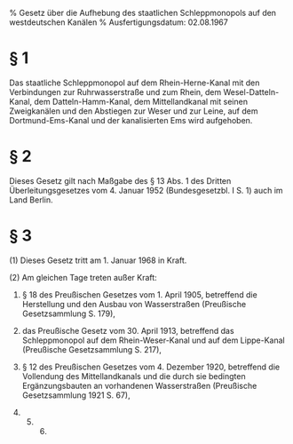 % Gesetz über die Aufhebung des staatlichen Schleppmonopols auf den westdeutschen Kanälen
% Ausfertigungsdatum: 02.08.1967
 
# § 1

Das staatliche Schleppmonopol auf dem Rhein-Herne-Kanal mit den Verbindungen zur Ruhrwasserstraße und zum Rhein, dem Wesel-Datteln-Kanal, dem Datteln-Hamm-Kanal, dem Mittellandkanal mit seinen Zweigkanälen und den Abstiegen zur Weser und zur Leine, auf dem Dortmund-Ems-Kanal und der kanalisierten Ems wird aufgehoben.

# § 2

Dieses Gesetz gilt nach Maßgabe des § 13 Abs. 1 des Dritten Überleitungsgesetzes vom 4. Januar 1952 (Bundesgesetzbl. I S. 1) auch im Land Berlin.

# § 3

(1) Dieses Gesetz tritt am 1. Januar 1968 in Kraft.

(2) Am gleichen Tage treten außer Kraft:

1. § 18 des Preußischen Gesetzes vom 1. April 1905, betreffend die Herstellung und den Ausbau von Wasserstraßen (Preußische Gesetzsammlung S. 179),

2. das Preußische Gesetz vom 30. April 1913, betreffend das Schleppmonopol auf dem Rhein-Weser-Kanal und auf dem Lippe-Kanal (Preußische Gesetzsammlung S. 217),

3. § 12 des Preußischen Gesetzes vom 4. Dezember 1920, betreffend die Vollendung des Mittellandkanals und die durch sie bedingten Ergänzungsbauten an vorhandenen Wasserstraßen (Preußische Gesetzsammlung 1921 S. 67),

4. 5. 6.
